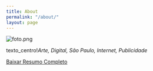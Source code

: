 ```yaml
---
title: About
permalink: "/about/"
layout: page
---
```


![foto.png](/uploads/foto.png)

texto_centro!*Arte, Digital, São Paulo, Internet, Publicidade*

[Baixar Resumo Completo](http://bit.ly/2vuv1jl)